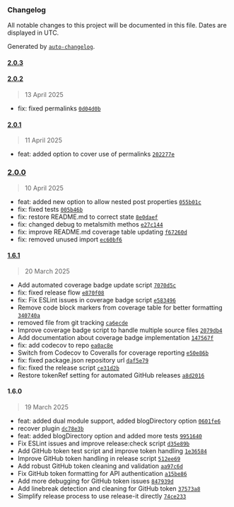 ### Changelog

All notable changes to this project will be documented in this file. Dates are displayed in UTC.

Generated by [`auto-changelog`](https://github.com/CookPete/auto-changelog).

#### [2.0.3](https://github.com/wernerglinka/metalsmith-blog-lists/compare/2.0.2...2.0.3)

#### [2.0.2](https://github.com/wernerglinka/metalsmith-blog-lists/compare/2.0.1...2.0.2)

> 13 April 2025

- fix: fixed permalinks [`0d04d0b`](https://github.com/wernerglinka/metalsmith-blog-lists/commit/0d04d0b0b04044b4ead8e9672732eef887a8dfcf)

#### [2.0.1](https://github.com/wernerglinka/metalsmith-blog-lists/compare/2.0.0...2.0.1)

> 11 April 2025

- feat: added option to cover use of permalinks [`202277e`](https://github.com/wernerglinka/metalsmith-blog-lists/commit/202277e0ba9382ca24f9859c00cb2ee5470680f5)

### [2.0.0](https://github.com/wernerglinka/metalsmith-blog-lists/compare/1.6.1...2.0.0)

> 10 April 2025

- feat: added new option to allow nested post properties [`055b01c`](https://github.com/wernerglinka/metalsmith-blog-lists/commit/055b01c2ca8bd01f8e0088582fb4fec0e1351f5c)
- fix: fixed tests [`005b46b`](https://github.com/wernerglinka/metalsmith-blog-lists/commit/005b46ba483a32ea1c3f65b902eec5d98f8e1489)
- fix: restore README.md to correct state [`8e0daef`](https://github.com/wernerglinka/metalsmith-blog-lists/commit/8e0daefaa62b73a541cb29e2a3a0c7c35a342a54)
- fix: changed debug to metalsmith methos [`e27c144`](https://github.com/wernerglinka/metalsmith-blog-lists/commit/e27c144adc78dec66d9830cfba089633277d0d7d)
- fix: improve README.md coverage table updating [`f67260d`](https://github.com/wernerglinka/metalsmith-blog-lists/commit/f67260dd6b824f1b74726cf5bc6f84af2cf96954)
- fix: removed unused import [`ec60bf6`](https://github.com/wernerglinka/metalsmith-blog-lists/commit/ec60bf6153431e9ba66a2f76f3fe514729a67193)

#### [1.6.1](https://github.com/wernerglinka/metalsmith-blog-lists/compare/1.6.0...1.6.1)

> 20 March 2025

- Add automated coverage badge update script [`7070d5c`](https://github.com/wernerglinka/metalsmith-blog-lists/commit/7070d5cf2efb44b1a0e486c560925daeda0d7bf0)
- fix: fixed release flow [`e870f08`](https://github.com/wernerglinka/metalsmith-blog-lists/commit/e870f08aa6333c7ca1572a24be9f0a863b202e3e)
- fix: Fix ESLint issues in coverage badge script [`e583496`](https://github.com/wernerglinka/metalsmith-blog-lists/commit/e583496acf65f9a040e1c5fc53ceacc2132e6dae)
- Remove code block markers from coverage table for better formatting [`340740a`](https://github.com/wernerglinka/metalsmith-blog-lists/commit/340740ab63d8e4cf000cd3d2096f9afb9e7d8384)
- removed file from git tracking [`ca6ecde`](https://github.com/wernerglinka/metalsmith-blog-lists/commit/ca6ecde57ad70d6d49c00f19a09b4b916e2d709e)
- Improve coverage badge script to handle multiple source files [`2079db4`](https://github.com/wernerglinka/metalsmith-blog-lists/commit/2079db42c9b023c8b96f9b6c8a431146d940ba1a)
- Add documentation about coverage badge implementation [`147567f`](https://github.com/wernerglinka/metalsmith-blog-lists/commit/147567fea6e290e03f9a5293891e2318726fd06a)
- fix: add codecov to repo [`ea0ac8e`](https://github.com/wernerglinka/metalsmith-blog-lists/commit/ea0ac8ea6ee39ab0c94594c46ba930562f69775b)
- Switch from Codecov to Coveralls for coverage reporting [`e50e86b`](https://github.com/wernerglinka/metalsmith-blog-lists/commit/e50e86b1c452490d1e36b96c7f1eaeb014d9e120)
- fix: fixed package.json repository url [`daf5e79`](https://github.com/wernerglinka/metalsmith-blog-lists/commit/daf5e79f406bf8669a2225639f1fbabc5fde02e8)
- fix: fixed the release script [`ce31d2b`](https://github.com/wernerglinka/metalsmith-blog-lists/commit/ce31d2bf8172a672228fe8e70b4a108d4d7b02bb)
- Restore tokenRef setting for automated GitHub releases [`a8d2016`](https://github.com/wernerglinka/metalsmith-blog-lists/commit/a8d201697e4dc1035b9bea2c2058833721aae911)

#### 1.6.0

> 19 March 2025

- feat: added dual module support, added blogDirectory option [`0601fe6`](https://github.com/wernerglinka/metalsmith-blog-lists/commit/0601fe669ff334db448de06e07e457b83e0e9413)
- recover plugin [`dc78e3b`](https://github.com/wernerglinka/metalsmith-blog-lists/commit/dc78e3b38b593b347ebad2d8fca54b1cc9085647)
- feat: added blogDirectory option and added more tests [`9951640`](https://github.com/wernerglinka/metalsmith-blog-lists/commit/9951640d2911ffb3453c6b07cc520be85a054012)
- Fix ESLint issues and improve release:check script [`d35e89b`](https://github.com/wernerglinka/metalsmith-blog-lists/commit/d35e89b9070b8d420db41e7f71f47ebfa6714e1e)
- Add GitHub token test script and improve token handling [`1e36584`](https://github.com/wernerglinka/metalsmith-blog-lists/commit/1e365842b44684b1d4f1451e0a47921ad0de74a8)
- Improve GitHub token handling in release script [`512ee69`](https://github.com/wernerglinka/metalsmith-blog-lists/commit/512ee69a885195d2bcdcff3ee02960763bb922eb)
- Add robust GitHub token cleaning and validation [`aa97c6d`](https://github.com/wernerglinka/metalsmith-blog-lists/commit/aa97c6dc55171bd436614007973dfc0f20105fb6)
- Fix GitHub token formatting for API authentication [`a15be86`](https://github.com/wernerglinka/metalsmith-blog-lists/commit/a15be86dd6a5dfd0b4ac65b8d25072da17e17108)
- Add more debugging for GitHub token issues [`847939d`](https://github.com/wernerglinka/metalsmith-blog-lists/commit/847939dc3fef0fe3a80a7fe1ab4fee75b108f50b)
- Add linebreak detection and cleaning for GitHub token [`37573a8`](https://github.com/wernerglinka/metalsmith-blog-lists/commit/37573a80d7d2a7b9a616a55c191ee15cff2aecd4)
- Simplify release process to use release-it directly [`74ce233`](https://github.com/wernerglinka/metalsmith-blog-lists/commit/74ce2338675c9f971d43d6231c5a7e267d57a9a8)
